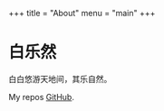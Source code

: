+++
title = "About"
menu = "main"
+++

# 白乐然

白白悠游天地间，其乐自然。

My repos [GitHub](https://github.com/1-hnr).
